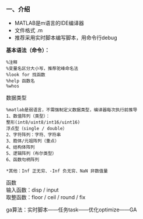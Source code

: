 ### 一、介绍  

* MATLAB是m语言的IDE编译器  
* 文件格式 .m    
* 推荐采用实时脚本编写脚本，用命令行debug   

**基本语法（命令）：**   

```
%注释  
%变量名区分大小写，推荐驼峰命名法   
%look for 找函数   
%help 函数名  
%whos   
```  

数据类型    

```
%matlab是弱语言，不需强制定义数据类型，编译器每次执行前推导   
1、数值阵列（类型）：  
整形(int8/uint8/int16/uint16)      
浮点型（single / double）    
2、字符阵列：字符、字符串  
3、胞体/元祖阵列（重点）   
4、结构体阵列   
5、逻辑阵列（布尔类型）   
6、函数句柄阵列  

*其他：Inf 正无穷、-Inf 负无穷、NaN 非数值量
```

函数  
输入函数：disp / input   
取整函数：floor / ceil / round / fix

ga算法：实时脚本——任务task——优化optimize——GA


